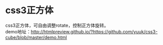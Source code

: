 # css3正方体
css3正方体，可自由调整rotate，控制正方体旋转。
<br />
demo地址：http://htmlpreview.github.io/?https://github.com/yuuk/css3-cube/blob/master/demo.html
